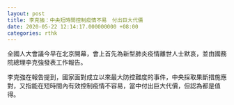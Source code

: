 ```yaml
---
layout: post
title: 李克強：中央短時間控制疫情不易　付出巨大代價
date: 2020-05-22 12:14:17.000000000 +08:00
categories: rthk
---
```


全國人大會議今早在北京開幕，會上首先為新型肺炎疫情離世人士默哀，並由國務院總理李克強發表工作報告。

李克強在報告提到，國家面對成立以來最大防控難度的事件，中央採取果斷措施應對，又指能在短時間內有效控制疫情不容易，當中付出巨大代價，但認為都是值得。
